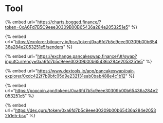 # Tool

{% embed url="https://charts.bogged.finance/?token=0xA6Fd7B5C9eee30309B00B65436a284e2053251e5" %}

{% embed url="https://explorer.bitquery.io/bsc/token/0xa6fd7b5c9eee30309b00b65436a284e2053251e5/senders" %}

{% embed url="https://exchange.pancakeswap.finance/\#/swap?inputCurrency=0xa6fd7b5c9eee30309b00b65436a284e2053251e5" %}

{% embed url="https://www.dextools.io/app/pancakeswap/pair-explorer/0xdc422f7b9bfc05d9e232131eab0bab488e4c1b12" %}

{% embed url="https://poocoin.app/tokens/0xa6fd7b5c9eee30309b00b65436a284e2053251e5" %}

{% embed url="https://dex.guru/token/0xa6fd7b5c9eee30309b00b65436a284e2053251e5-bsc" %}





